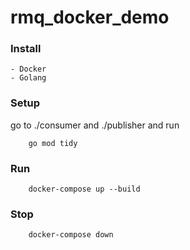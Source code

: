 # rmq_docker_demo

### Install 
    - Docker
    - Golang

### Setup
go to ./consumer and ./publisher and run
```
    go mod tidy
```

### Run
```
    docker-compose up --build
```

### Stop
```
    docker-compose down
```